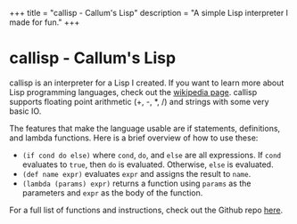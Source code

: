 +++
title = "callisp - Callum's Lisp"
description = "A simple Lisp interpreter I made for fun."
+++

# callisp - Callum's Lisp

callisp is an interpreter for a Lisp I created. If you want to learn more about
Lisp programming languages, check out the [wikipedia page](https://en.wikipedia.org/wiki/Lisp_(programming_language)).
callisp supports floating point arithmetic (+, -, *, /) and strings with some
very basic IO.

The features that make the language usable are if statements, definitions, and
lambda functions. Here is a brief overview of how to use these:

- `(if cond do else)` where `cond`, `do`, and `else` are all expressions. If `cond`
evaluates to `true`, then `do` is evaluated. Otherwise, `else` is evaluated.
- `(def name expr)` evaluates `expr` and assigns the result to `name`.
- `(lambda (params) expr)` returns a function using `params` as the parameters
and `expr` as the body of the function.

For a full list of functions and instructions, check out the Github repo
[here](https://github.com/Callum-Irving/callisp).

